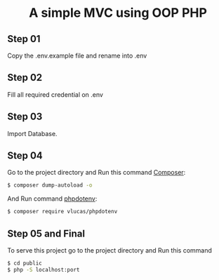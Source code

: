 # <h1 align="center"> A simple MVC using OOP PHP</h1>


## Step 01

Copy the .env.example file and rename into .env

## Step 02

Fill all required credential on .env

## Step 03

Import Database.


## Step 04

Go to the project directory and Run this command [Composer](https://getcomposer.org/):

```bash
$ composer dump-autoload -o
```

And Run command [phpdotenv](https://github.com/vlucas/phpdotenv):

```bash
$ composer require vlucas/phpdotenv
```

## Step 05 and Final

To serve this project go to the project directory and Run this command

```bash
$ cd public
$ php -S localhost:port
```





